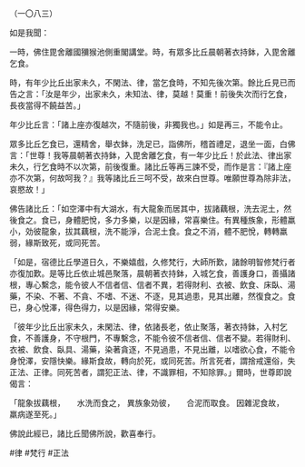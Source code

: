 （一〇八三）

如是我聞：

一時，佛住毘舍離國獼猴池側重閣講堂。時，有眾多比丘晨朝著衣持鉢，入毘舍離乞食。

時，有年少比丘出家未久，不閑法、律，當乞食時，不知先後次第。餘比丘見已而告之言：「汝是年少，出家未久，未知法、律，莫越！莫重！前後失次而行乞食，長夜當得不饒益苦。」

年少比丘言：「諸上座亦復越次，不隨前後，非獨我也。」如是再三，不能令止。

眾多比丘乞食已，還精舍，舉衣鉢，洗足已，詣佛所，稽首禮足，退坐一面，白佛言：「世尊！我等晨朝著衣持鉢，入毘舍離乞食，有一年少比丘！於此法、律出家未久，行乞食時不以次第，前後復重。諸比丘等再三諫不受，而作是言：『諸上座亦不次第，何故呵我？』我等諸比丘三呵不受，故來白世尊。唯願世尊為除非法，哀愍故！」

佛告諸比丘：「如空澤中有大湖水，有大龍象而居其中，拔諸藕根，洗去泥土，然後食之。食已，身體肥悅，多力多樂，以是因緣，常喜樂住。有異種族象，形體羸小，効彼龍象，拔其藕根，洗不能淨，合泥土食。食之不消，體不肥悅，轉轉羸弱，緣斯致死，或同死苦。

「如是，宿德比丘學道日久，不樂嬉戲，久修梵行，大師所歎，諸餘明智修梵行者亦復加歎。是等比丘依止城邑聚落，晨朝著衣持鉢，入城乞食，善護身口，善攝諸根，專心繫念，能令彼人不信者信、信者不異，若得財利、衣被、飲食、床臥、湯藥，不染、不著、不貪、不嗜、不迷、不逐，見其過患，見其出離，然復食之。食已，身心悅澤，得色得力，以是因緣，常得安樂。

「彼年少比丘出家未久，未閑法、律，依諸長老，依止聚落，著衣持鉢，入村乞食，不善護身，不守根門，不專繫念，不能令彼不信者信、信者不變。若得財利、衣被、飲食、臥具、湯藥，染著貪逐，不見過患，不見出離，以嗜欲心食，不能令身悅澤，安隱快樂。緣斯食故，轉向於死，或同死苦。所言死者，謂捨戒還俗，失正法、正律。同死苦者，謂犯正法、律，不識罪相，不知除罪。」爾時，世尊即說偈言：

「龍象拔藕根，　　水洗而食之，
異族象効彼，　　合泥而取食。
因雜泥食故，　　羸病遂至死。」

佛說此經已，諸比丘聞佛所說，歡喜奉行。




#律
#梵行
#正法
